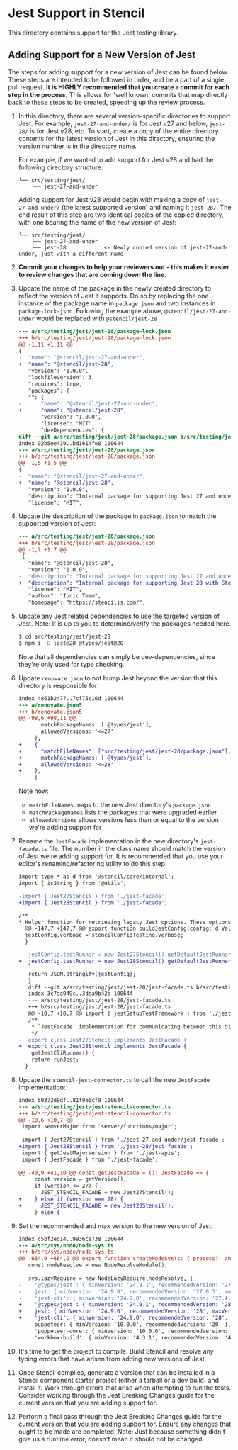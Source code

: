 # Jest Support in Stencil

This directory contains support for the Jest testing library.

## Adding Support for a New Version of Jest

The steps for adding support for a new version of Jest can be found below.
These steps are intended to be followed in order, and be a part of a single pull request.
**It is HIGHLY recommended that you create a commit for each step in the process.**
This allows for 'well known' commits that map directly back to these steps to be created, speeding up the review process.

1. In this directory, there are several version-specific directories to support Jest.
   For example, `jest-27-and-under/` is for Jest v27 and below, `jest-28/` is for Jest v28, etc.
   To start, create a copy of the entire directory contents for the latest version of Jest in this directory, ensuring the version number is in the directory name.
   
   For example, if we wanted to add support for Jest v28 and had the following directory structure:
   ```
   └── src/testing/jest/
       └── jest-27-and-under
   ```
   Adding support for Jest v28 would begin with making a copy of `jest-27-and-under/` (the latest supported version) and naming it `jest-28/`.
   The end result of this step are two identical copies of the copied directory, with one bearing the name of the new version of Jest:
   ```
   └── src/testing/jest/
       ├── jest-27-and-under
       └── jest-28            <- Newly copied version of jest-27-and-under, just with a different name
   ```
1. **Commit your changes to help your reviewers out - this makes it easier to review changes that are coming down the line.**
1. Update the name of the package in the newly created directory to reflect the version of Jest it supports.
   Do so by replacing the one instance of the package name in `package.json` and two instances in `package-lock-json`.
   Following the example above, `@stencil/jest-27-and-under` would be replaced with `@stencil/jest-28`
    ```diff
    --- a/src/testing/jest/jest-28/package-lock.json
    +++ b/src/testing/jest/jest-28/package-lock.json
    @@ -1,11 +1,11 @@
    {
    -  "name": "@stencil/jest-27-and-under",
    +  "name": "@stencil/jest-28",
       "version": "1.0.0",
       "lockfileVersion": 3,
       "requires": true,
       "packages": {
       "": {
    -      "name": "@stencil/jest-27-and-under",
    +      "name": "@stencil/jest-28",
           "version": "1.0.0",
           "license": "MIT",
           "devDependencies": {
    diff --git a/src/testing/jest/jest-28/package.json b/src/testing/jest/jest-28/package.json
    index 92b5ee419..bd1614fe0 100644
    --- a/src/testing/jest/jest-28/package.json
    +++ b/src/testing/jest/jest-28/package.json
    @@ -1,5 +1,5 @@
    {
    -  "name": "@stencil/jest-27-and-under",
    +  "name": "@stencil/jest-28",
       "version": "1.0.0",
       "description": "Internal package for supporting Jest 27 and under with Stencil",
       "license": "MIT",
    
    ```
1. Update the description of the package in `package.json` to match the supported version of Jest:
    ```diff
    --- a/src/testing/jest/jest-28/package.json
    +++ b/src/testing/jest/jest-28/package.json
    @@ -1,7 +1,7 @@
     {
       "name": "@stencil/jest-28",
       "version": "1.0.0",
    -  "description": "Internal package for supporting Jest 27 and under with Stencil",
    +  "description": "Internal package for supporting Jest 28 with Stencil",
       "license": "MIT",
       "author": "Ionic Team",
       "homepage": "https://stenciljs.com/",
    
    ```
1. Update any Jest related dependencies to use the targeted version of Jest.
   Note: It is up to you to determine/verify the packages needed here.
   ```bash
   $ cd src/testing/jest/jest-28
   $ npm i -D jest@28 @types/jest@28
   ```
   Note that all dependencies can simply be dev-dependencies, since they're only used for type checking.
1. Update `renovate.json` to not bump Jest beyond the version that this directory is responsible for:
    ```diff
    index 4861b2477..7cf75e16d 100644
    --- a/renovate.json5
    +++ b/renovate.json5
    @@ -98,6 +98,11 @@
           matchPackageNames: ['@types/jest'],
           allowedVersions: '<=27'
         },
    +    {
    +      "matchFileNames": ["src/testing/jest/jest-28/package.json"],
    +      matchPackageNames: ['@types/jest'],
    +      allowedVersions: '<=28'
    +    },
         {
    
    ```
   Note how:
   - `matchFileNames` maps to the new Jest directory's `package.json`
   - `matchPackageNames` lists the packages that were upgraded earlier
   - `allowedVersions` allows versions less than or equal to the version we're adding support for
1. Rename the `JestFacade` implementation in the new directory's `jest-facade.ts` file.
   The number in the class name should match the version of Jest we're adding support for.
   It is recommended that you use your editor's renaming/refactoring utility to do this step:
    ```diff
    import type * as d from '@stencil/core/internal';
    import { isString } from '@utils';
    
    -import { Jest27Stencil } from './jest-facade';
    +import { Jest28Stencil } from './jest-facade';
    
    /**
    * Helper function for retrieving legacy Jest options. These options have been provided as defaults to Stencil users
      @@ -147,7 +147,7 @@ export function buildJestConfig(config: d.ValidatedConfig): string {
      jestConfig.verbose = stencilConfigTesting.verbose;
      }
    
    -  jestConfig.testRunner = new Jest27Stencil().getDefaultJestRunner();
    +  jestConfig.testRunner = new Jest28Stencil().getDefaultJestRunner();
    
       return JSON.stringify(jestConfig);
       }
       diff --git a/src/testing/jest/jest-28/jest-facade.ts b/src/testing/jest/jest-28/jest-facade.ts
       index 3c7aa949c..3dea9b42b 100644
       --- a/src/testing/jest/jest-28/jest-facade.ts
       +++ b/src/testing/jest/jest-28/jest-facade.ts
       @@ -10,7 +10,7 @@ import { jestSetupTestFramework } from './jest-setup-test-framework';
       /**
        * `JestFacade` implementation for communicating between this directory's version of Jest and Stencil
        */
    -  export class Jest27Stencil implements JestFacade {
    +  export class Jest28Stencil implements JestFacade {
        getJestCliRunner() {
        return runJest;
      }
    
    ```
1. Update the `stencil-jest-connector.ts` to call the new `JestFacade` implementation:
    ```diff
    index 50372d9df..81f9e6cf9 100644
    --- a/src/testing/jest/jest-stencil-connector.ts
    +++ b/src/testing/jest/jest-stencil-connector.ts
    @@ -10,6 +10,7 @@
     import semverMajor from 'semver/functions/major';
     
     import { Jest27Stencil } from './jest-27-and-under/jest-facade';
    +import { Jest28Stencil } from './jest-28/jest-facade';
     import { getJestMajorVersion } from './jest-apis';
     import { JestFacade } from './jest-facade';
     
    @@ -40,9 +41,10 @@ const getJestFacade = (): JestFacade => {
         const version = getVersion();
         if (version <= 27) {
           JEST_STENCIL_FACADE = new Jest27Stencil();
    +    } else if (version === 28) {
    +      JEST_STENCIL_FACADE = new Jest28Stencil();
         } else {
    
    ```
1. Set the recommended and max version to the new version of Jest:
    ```diff
    index c5bf2ed14..9936ce738 100644
    --- a/src/sys/node/node-sys.ts
    +++ b/src/sys/node/node-sys.ts
    @@ -664,9 +664,9 @@ export function createNodeSys(c: { process?: any; logger?: Logger } = {}): Compi
       const nodeResolve = new NodeResolveModule();
     
       sys.lazyRequire = new NodeLazyRequire(nodeResolve, {
    -    '@types/jest': { minVersion: '24.9.1', recommendedVersion: '27.0.3', maxVersion: '27.0.0' },
    -    jest: { minVersion: '24.9.0', recommendedVersion: '27.0.3', maxVersion: '27.0.0' },
    -    'jest-cli': { minVersion: '24.9.0', recommendedVersion: '27.4.5', maxVersion: '27.0.0' },
    +    '@types/jest': { minVersion: '24.9.1', recommendedVersion: '28', maxVersion: '28' },
    +    jest: { minVersion: '24.9.0', recommendedVersion: '28', maxVersion: '28' },
    +    'jest-cli': { minVersion: '24.9.0', recommendedVersion: '28', maxVersion: '28' },
         puppeteer: { minVersion: '10.0.0', recommendedVersion: '20' },
         'puppeteer-core': { minVersion: '10.0.0', recommendedVersion: '20' },
         'workbox-build': { minVersion: '4.3.1', recommendedVersion: '4.3.1' },
    ```
1. It's time to get the project to compile.
   Build Stencil and resolve any typing errors that have arisen from adding new versions of Jest.
1. Once Stencil compiles, generate a version that can be installed in a Stencil component starter project (either a tarball or a dev build) and install it.
   Work through errors that arise when attempting to run the tests.
   Consider working through the Jest Breaking Changes guide for the current version that you are adding support for.
1. Perform a final pass through the Jest Breaking Changes guide for the current version that you are adding support for.
   Ensure any changes that ought to be made are completed.
   Note: Just because something didn't give us a runtime error, doesn't mean it should not be changed.